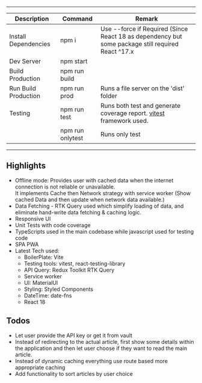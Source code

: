 
---
|Description| Command | Remark |
|--|--|--|
|Install Dependencies | npm i| Use --force if Required (Since React 18 as dependency but some package still required React ^17.x |
|Dev Server  | npm start | |
|Build Production| npm run build||
|Run Build Production | npm run prod| Runs a file server on the 'dist' folder|
|Testing | npm run test | Runs both test and generate coverage report. [vitest](https://vitest.dev/) framework used. 
| | npm run onlytest | Runs only test 
----

Highlights  
-------  
- Offline mode: Provides user with cached data when the internet connection is not reliable or unavailable.  
  It implements Cache then Network strategy with service worker (Show cached Data and then update when network data available.) 
- Data Fetching - RTK Query used which simplify loading of data,  and eliminate hand-write data fetching & caching logic.
- Responsive UI  
- Unit Tests with code coverage 
- TypeScripts used in the main codebase while javascript used for testing code  
- SPA PWA
- Latest Tech used:   
  - BoilerPlate: Vite  
  - Testing tools: vitest, react-testing-library   
  - API Query: Redux Toolkit RTK Query  
  - Service worker  
  - UI: MaterialUI  
  - Styling: Styled Components  
  - DateTime: date-fns  
  - React 18


Todos
---
- Let user provide the API key or get it from vault
- Instead of redirecting to the actual article, first show some details within the application and then let user choose if they want to read the main article.
- Instead of dynamic caching everything use route based more appropriate caching
- Add functionality to sort articles by user choice
